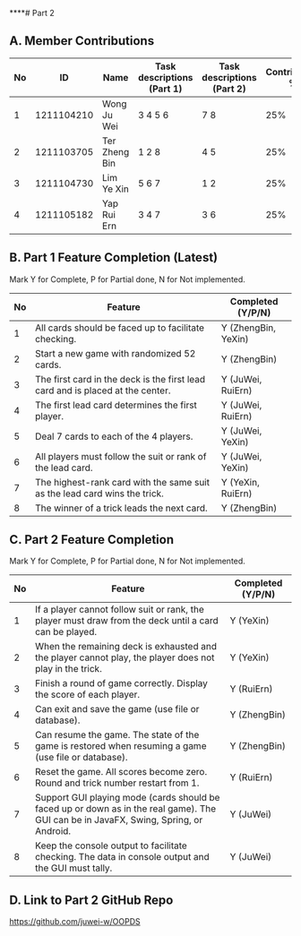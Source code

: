 ****# Part 2

## A. Member Contributions

No | ID         | Name          | Task descriptions (Part 1) | Task descriptions (Part 2) | Contribution %
-- | ---------- | ------------- | -------------------------- | -------------------------- | --------------
1  | 1211104210 | Wong Ju Wei   |      3 4 5 6               |      7 8                   | 25%
2  | 1211103705 | Ter Zheng Bin |      1 2 8                 |      4 5                   | 25%
3  | 1211104730 | Lim Ye Xin    |      5 6 7                 |      1 2                   | 25%
4  | 1211105182 | Yap Rui Ern   |      3 4 7                 |      3 6                   | 25%
 

## B. Part 1 Feature Completion (Latest)

Mark Y for Complete, P for Partial done, N for Not implemented.

No | Feature                                                                         | Completed (Y/P/N)
-- | ------------------------------------------------------------------------------- | -----------------
1  | All cards should be faced up to facilitate checking.                            | Y (ZhengBin, YeXin)
2  | Start a new game with randomized 52 cards.                                      | Y (ZhengBin)
3  | The first card in the deck is the first lead card and is placed at the center.  | Y (JuWei, RuiErn)
4  | The first lead card determines the first player.                                | Y (JuWei, RuiErn)
5  | Deal 7 cards to each of the 4 players.                                          | Y (JuWei, YeXin)
6  | All players must follow the suit or rank of the lead card.                      | Y (JuWei, YeXin)
7  | The highest-rank card with the same suit as the lead card wins the trick.       | Y (YeXin, RuiErn)
8  | The winner of a trick leads the next card.                                      | Y (ZhengBin)


## C. Part 2 Feature Completion

Mark Y for Complete, P for Partial done, N for Not implemented.

No | Feature                                                                                                                     | Completed (Y/P/N)
-- | --------------------------------------------------------------------------------------------------------------------------- | -----------------
1  | If a player cannot follow suit or rank, the player must draw from the deck until a card can be played.                                | Y (YeXin)
2  | When the remaining deck is exhausted and the player cannot play, the player does not play in the trick.                               | Y (YeXin)
3  | Finish a round of game correctly. Display the score of each player.                                                                   | Y (RuiErn)
4  | Can exit and save the game (use file or database).                                                                                    | Y (ZhengBin)
5  | Can resume the game. The state of the game is restored when resuming a game (use file or database).                                   | Y (ZhengBin)
6  | Reset the game. All scores become zero. Round and trick number restart from 1.                                                        | Y (RuiErn)
7  | Support GUI playing mode (cards should be faced up or down as in the real game). The GUI can be in JavaFX, Swing, Spring, or Android. | Y (JuWei)
8  | Keep the console output to facilitate checking. The data in console output and the GUI must tally.                                    | Y (JuWei)


## D. Link to Part 2 GitHub Repo

https://github.com/juwei-w/OOPDS
